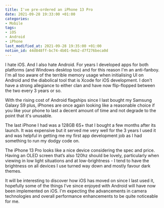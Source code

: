 ```yaml
---
title: I've pre-ordered an iPhone 13 Pro
date: 2021-09-28 19:33:00 +01:00
categories:
- Mobile
tags:
- iOS
- Android
- iPhone
last_modified_at: 2021-09-28 19:35:00 +01:00
notion_id: 44d848ff-bc74-4b01-9eb2-d7f276beca0d
---
```


I hate iOS. And I also hate Android. For years I developed apps for both platforms (and Windows desktop too) and for this reason I'm an anti-fanboy. I'm all too aware of the terrible memory usage when initialising UI on Android and the diabolical tool that is Xcode for iOS development. I don't have a strong allegiance to either clan and have now flip-flopped between the two every 3 years or so.

With the rising cost of Android flagships since I last bought my Samsung Galaxy S9 plus, iPhones are once again looking like a reasonable choice if you like your phone to last a decent amount of time and not degrade to the point that it's unusable.

The last iPhone I had was a 128GB 6S+ that I bought a few months after its launch. It was expensive but it served me very well for the 3 years I used it and was helpful in getting me my first app development job as I had something to run my dodgy code on.

The iPhone 13 Pro looks like a nice device considering the spec and price. Having an OLED screen that’s also 120hz should be lovely, particularly when viewing in low light situations and at low-brightness - I tend to have the brightness on all devices I use turned way down and mostly favour dark themes.

It will be interesting to discover how iOS has moved on since I last used it, hopefully some of the things I’ve since enjoyed with Android will have now been implemented on iOS. I'm expecting the advancements in camera technologies and overall performance enhancements to be quite noticeable for me.

